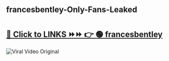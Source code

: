 
 ## francesbentley-Only-Fans-Leaked

# <h2><a href="https://clipsfans.com/francesbentley&ref=git">🔗 Click to LINKS ⏩⏩ 👉 🟢 francesbentley </a></h2>

<a href="https://clipsfans.com/francesbentley&ref=git" rel="nofollow" data-target="animated-image.originalLink"><img src="https://i.ibb.co.com/xMMVF88/686577567.gif" alt="Viral Video Original" style="max-width: 100%; display: inline-block;" data-target="animated-image.originalImage"></a>

